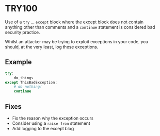 # TRY100

Use of a `try` ... `except` block where the except block does not contain anything other than comments and a `continue` statement is considered bad security practice.

Whilst an attacker may be trying to exploit exceptions in your code, you should, at the very least, log these exceptions.

## Example 

```python
try:
    do_things
except ThisBadException:
    # do nothing!
    continue
```

## Fixes

* Fix the reason why the exception occurs
* Consider using a `raise from` statement
* Add logging to the except blog